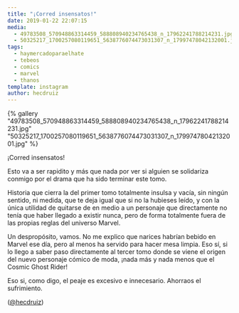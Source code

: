 ```yaml
---
title: "¡Corred insensatos!"
date: 2019-01-22 22:07:15
media: 
  - 49783508_570948863314459_588808940234765438_n_17962241788214231.jpg
  - 50325217_1700257080119651_5638776074473031307_n_17997478042132001.jpg
tags: 
  - haymercadoparaelhate
  - tebeos
  - comics
  - marvel
  - thanos
template: instagram
author: hecdruiz
---
```


{% gallery "49783508_570948863314459_588808940234765438_n_17962241788214231.jpg" "50325217_1700257080119651_5638776074473031307_n_17997478042132001.jpg" %}

¡Corred insensatos!

Esto va a ser rapidito y más que nada por ver si alguien se solidariza conmigo por el drama que ha sido terminar este tomo.

Historia que cierra la del primer tomo totalmente insulsa y vacía, sin ningún sentido, ni medida,  que te deja igual que si no la hubieses leído, y con la única utilidad de quitarse de en medio a un personaje que directamente no tenía que haber llegado a existir nunca, pero de forma totalmente fuera de las propias reglas del universo Marvel.

Un despropósito, vamos. No me explico que narices habrían bebido en Marvel ese día, pero al menos ha servido para hacer mesa limpia. Eso sí, si lo llego a saber paso directamente al tercer tomo donde se viene el origen del nuevo personaje cómico de moda, ¡nada más y nada menos que el Cosmic Ghost Rider!

Eso si, como digo, el peaje es excesivo e innecesario. Ahorraos el sufrimiento.

([@hecdruiz](https://instagram.com/hecdruiz))

